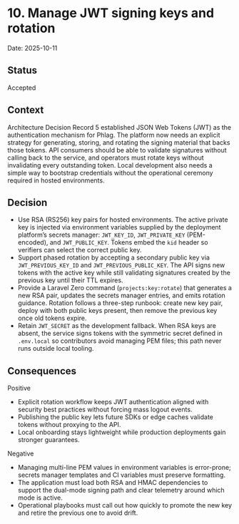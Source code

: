 # 10. Manage JWT signing keys and rotation

Date: 2025-10-11

## Status

Accepted

## Context

Architecture Decision Record 5 established JSON Web Tokens (JWT) as the authentication mechanism for Phlag. The platform now needs an explicit strategy for generating, storing, and rotating the signing material that backs those tokens. API consumers should be able to validate signatures without calling back to the service, and operators must rotate keys without invalidating every outstanding token. Local development also needs a simple way to bootstrap credentials without the operational ceremony required in hosted environments.

## Decision

-   Use RSA (RS256) key pairs for hosted environments. The active private key is injected via environment variables supplied by the deployment platform’s secrets manager: `JWT_KEY_ID`, `JWT_PRIVATE_KEY` (PEM-encoded), and `JWT_PUBLIC_KEY`. Tokens embed the `kid` header so verifiers can select the correct public key.
-   Support phased rotation by accepting a secondary public key via `JWT_PREVIOUS_KEY_ID` and `JWT_PREVIOUS_PUBLIC_KEY`. The API signs new tokens with the active key while still validating signatures created by the previous key until their TTL expires.
-   Provide a Laravel Zero command (`projects:key:rotate`) that generates a new RSA pair, updates the secrets manager entries, and emits rotation guidance. Rotation follows a three-step runbook: create new key pair, deploy with both public keys present, then remove the previous key once old tokens expire.
-   Retain `JWT_SECRET` as the development fallback. When RSA keys are absent, the service signs tokens with the symmetric secret defined in `.env.local` so contributors avoid managing PEM files; this path never runs outside local tooling.

## Consequences

Positive

-   Explicit rotation workflow keeps JWT authentication aligned with security best practices without forcing mass logout events.
-   Publishing the public key lets future SDKs or edge caches validate tokens without proxying to the API.
-   Local onboarding stays lightweight while production deployments gain stronger guarantees.

Negative

-   Managing multi-line PEM values in environment variables is error-prone; secrets manager templates and CI variables must preserve formatting.
-   The application must load both RSA and HMAC dependencies to support the dual-mode signing path and clear telemetry around which mode is active.
-   Operational playbooks must call out how quickly to promote the new key and retire the previous one to avoid drift.
